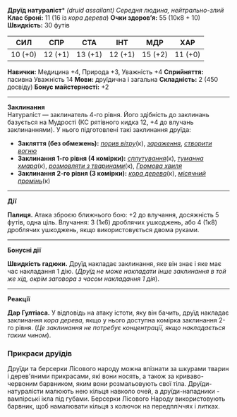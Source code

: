 **Друїд натураліст*** *(druid assailant)*
_Середня людина, нейтрально-злий_
**Клас броні:** 11 (16 із _кора дерева_)
**Очки здоров’я:** 55 (10к8 + 10)
**Швидкість:** 30 футів

|СИЛ|СПР|СТА|ІНТ|МДР|ХАР|
|---|---|---|---|---|---|
|10 (+0)|12 (+1)|13 (+1)|12 (+1)|15 (+2)|11 (+0)|
**Навички:** Медицина +4, Природа +3, Уважність +4
**Сприйняття:** пасивна Уважність 14
**Мови:** друїдична і загальна
**Складність:** 2 (450 досвіду)
**Бонус майстерності:** +2
***
**Заклинання**  
Натураліст — заклинатель 4-го рівня. Його здібність до заклинань базується на Мудрості (КС рятівного кидка 12, +4 до влучань заклинаннями). У нього підготовлені такі заклинання друїда:

- **Закляття (без обмежень):** [_порив вітру_](https://5esrd.kyiv.ua/spells/gust_of_wind.html)(к), _[зараження](https://5e.tools/spells.html#infestation_xge,flstsource:aag=1~ai=1~bmt=1~ftd=1~ggr=1~idrotf=1~phb=2~sato=1~scc=1~tce=1~xge=1~xphb=1~scag=1~eepc=1~erlw=1~vgm=1~mot=1,flstcomponents%20%26%20miscellaneous:)_, _[створити вогню](https://5esrd.kyiv.ua/spells/produce_flame.html)_
- **Заклинання 1-го рівня (4 комірки):** _[сплутування](https://5esrd.kyiv.ua/spells/entangle.html)_(к), _[туманна хмара](https://5esrd.kyiv.ua/spells/fog_cloud.html)_(к), _[розмовляти з тваринами](https://5esrd.kyiv.ua/spells/speak_with_animals.html)_(к), _[Громова хвиля](https://5esrd.kyiv.ua/spells/thunderwave.html)_
- **Заклинання 2-го рівня (3 комірки):** _[кора дерева](https://5esrd.kyiv.ua/spells/barkskin.html)_(к), _[місячний промінь](https://5esrd.kyiv.ua/spells/moonbeam.html)_(к)

---
 **Дії**

**Палиця.** Атака зброєю ближнього бою: +2 до влучання, досяжність 5 футів, одна ціль. Влучання: 3 (1к6) дроблячих ушкоджень, або 4 (1к8) дроблячих ушкоджень, якщо використовується двома руками.

---

**Бонусні дії**

**Швидкість гадюки.** Друїд накладає заклинання, яке він знає і яке має час накладання 1 дію. (_Друїд не може накладати інше заклинання в той же хід, окрім заговора з часом накладання 1 дія_).

---
**Реакції**

**Дар Гултіаса.** У відповідь на атаку істоти, яку він бачить, друїд накладає заклинання _кора дерева_, якщо у нього доступна комірка заклинання 2-го рівня. (_Це заклинання не потребує концентрації, якщо накладається таким чином_).
### Прикраси друїдів
Друїди та берсерки Лісового народу можна впізнати за шкурами тварин і дерев'яними прикрасами, які вони носять, а також за криваво-червоним барвником, яким вони розмальовують свої тіла. Друїди-натуралісти малюють нею кільця навколо очей, а друїди-нападники - вампірські ікла під губами. Берсерки Лісового Народу використовують барвник, щоб намалювати кільця з колючок на передпліччях і литках.